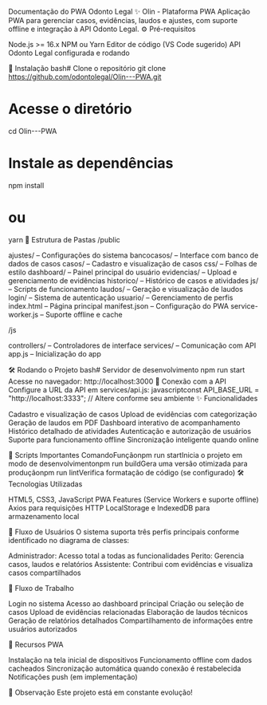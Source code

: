 Documentação do PWA Odonto Legal
✨ Olin - Plataforma PWA
Aplicação PWA para gerenciar casos, evidências, laudos e ajustes, com suporte offline e integração à API Odonto Legal.
⚙️ Pré-requisitos

Node.js >= 16.x
NPM ou Yarn
Editor de código (VS Code sugerido)
API Odonto Legal configurada e rodando

🚀 Instalação
bash# Clone o repositório
git clone https://github.com/odontolegal/Olin---PWA.git

# Acesse o diretório
cd Olin---PWA

# Instale as dependências
npm install
# ou
yarn
📂 Estrutura de Pastas
/public

ajustes/ – Configurações do sistema
bancocasos/ – Interface com banco de dados de casos
casos/ – Cadastro e visualização de casos
css/ – Folhas de estilo
dashboard/ – Painel principal do usuário
evidencias/ – Upload e gerenciamento de evidências
historico/ – Histórico de casos e atividades
js/ – Scripts de funcionamento
laudos/ – Geração e visualização de laudos
login/ – Sistema de autenticação
usuario/ – Gerenciamento de perfis
index.html – Página principal
manifest.json – Configuração do PWA
service-worker.js – Suporte offline e cache

/js

controllers/ – Controladores de interface
services/ – Comunicação com API
app.js – Inicialização do app

🛠️ Rodando o Projeto
bash# Servidor de desenvolvimento
npm run start
Acesse no navegador: http://localhost:3000
🔗 Conexão com a API
Configure a URL da API em services/api.js:
javascriptconst API_BASE_URL = "http://localhost:3333"; // Altere conforme seu ambiente
✨ Funcionalidades

Cadastro e visualização de casos
Upload de evidências com categorização
Geração de laudos em PDF
Dashboard interativo de acompanhamento
Histórico detalhado de atividades
Autenticação e autorização de usuários
Suporte para funcionamento offline
Sincronização inteligente quando online

📜 Scripts Importantes
ComandoFunçãonpm run startInicia o projeto em modo de desenvolvimentonpm run buildGera uma versão otimizada para produçãonpm run lintVerifica formatação de código (se configurado)
🛠️ Tecnologias Utilizadas

HTML5, CSS3, JavaScript
PWA Features (Service Workers e suporte offline)
Axios para requisições HTTP
LocalStorage e IndexedDB para armazenamento local

👥 Fluxo de Usuários
O sistema suporta três perfis principais conforme identificado no diagrama de classes:

Administrador: Acesso total a todas as funcionalidades
Perito: Gerencia casos, laudos e relatórios
Assistente: Contribui com evidências e visualiza casos compartilhados

🔄 Fluxo de Trabalho

Login no sistema
Acesso ao dashboard principal
Criação ou seleção de casos
Upload de evidências relacionadas
Elaboração de laudos técnicos
Geração de relatórios detalhados
Compartilhamento de informações entre usuários autorizados

📱 Recursos PWA

Instalação na tela inicial de dispositivos
Funcionamento offline com dados cacheados
Sincronização automática quando conexão é restabelecida
Notificações push (em implementação)

📢 Observação
Este projeto está em constante evolução!

